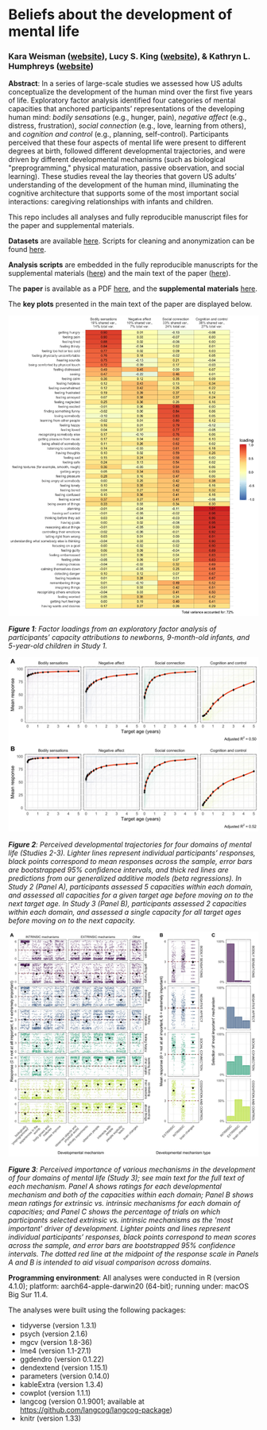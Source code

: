 # Beliefs about the development of mental life

### Kara Weisman ([website](http://kgweisman.github.io/)), Lucy S. King ([website](https://www.lucysking.com/)), & Kathryn L. Humphreys ([website](http://www.kathrynhumphreys.com/))

**Abstract**: In a series of large-scale studies we assessed how US adults conceptualize the development of the human mind over the first five years of life. Exploratory factor analysis identified four categories of mental capacities that anchored participants’ representations of the developing human mind: _bodily sensations_ (e.g., hunger, pain), _negative affect_ (e.g., distress, frustration), _social connection_ (e.g., love, learning from others), and _cognition and control_ (e.g., planning, self-control). Participants perceived that these four aspects of mental life were present to different degrees at birth, followed different developmental trajectories, and were driven by different developmental mechanisms (such as biological "preprogramming," physical maturation, passive observation, and social learning). These studies reveal the lay theories that govern US adults’ understanding of the development of the human mind, illuminating the cognitive architecture that supports some of the most important social interactions: caregiving relationships with infants and children.

This repo includes all analyses and fully reproducible manuscript files for the paper and supplemental materials.

**Datasets** are available [here](https://github.com/kgweisman/baby_mental_life_ms/tree/master/data/deidentified). Scripts for cleaning and anonymization can be found [here](https://github.com/kgweisman/baby_mental_life_ms/tree/master/code).

**Analysis scripts** are embedded in the fully reproducible manuscripts for the supplemental materials ([here](https://github.com/kgweisman/baby_mental_life_ms/blob/master/supplement/supplement-main.Rmd)) and the main text of the paper ([here](https://github.com/kgweisman/baby_mental_life_ms/blob/master/paper/paper.Rmd)).

The **paper** is available as a PDF [here](https://github.com/kgweisman/baby_mental_life_ms/blob/master/paper/paper.pdf), and the **supplemental materials** [here](https://github.com/kgweisman/baby_mental_life_ms/blob/master/supplement/supplement-main.pdf).

The **key plots** presented in the main text of the paper are displayed below.

![Figure 1](https://github.com/kgweisman/baby_mental_life_ms/blob/master/outputs/fig01.jpg?raw=TRUE)

_**Figure 1**: Factor loadings from an exploratory factor analysis of participants’ capacity attributions to newborns, 9-month-old infants, and 5-year-old children in Study 1._

![Figure 2](https://github.com/kgweisman/baby_mental_life_ms/blob/master/outputs/fig02.jpg?raw=TRUE)

_**Figure 2**: Perceived developmental trajectories for four domains of mental life (Studies 2-3). Lighter lines represent individual participants’ responses, black points correspond to mean responses across the sample, error bars are bootstrapped 95% confidence intervals, and thick red lines are predictions from our generalized additive models (beta regressions). In Study 2 (Panel A), participants assessed 5 capacities within each domain, and assessed all capacities for a given target age before moving on to the next target age. In Study 3 (Panel B), participants assessed 2 capacities within each domain, and assessed a single capacity for all target ages before moving on to the next capacity._

![Figure 3](https://github.com/kgweisman/baby_mental_life_ms/blob/master/outputs/fig03.jpg?raw=TRUE)

_**Figure 3**: Perceived importance of various mechanisms in the development of four domains of mental life (Study 3); see main text for the full text of each mechanism. Panel A shows ratings for each developmental mechanism and both of the capacities within each domain; Panel B shows mean ratings for extrinsic vs. intrinsic mechanisms for each domain of capacities; and Panel C shows the percentage of trials on which participants selected extrinsic vs. intrinsic mechanisms as the 'most important' driver of development. Lighter points and lines represent individual participants’ responses, black points correspond to mean scores across the sample, and error bars are bootstrapped 95% confidence intervals. The dotted red line at the midpoint of the response scale in Panels A and B is intended to aid visual comparison across domains._


**Programming environment**: All analyses were conducted in R (version 4.1.0); platform: aarch64-apple-darwin20 (64-bit); running under: macOS Big Sur 11.4.

The analyses were built using the following packages:

- tidyverse (version 1.3.1) 
- psych (version 2.1.6)
- mgcv (version 1.8-36)
- lme4 (version 1.1-27.1)
- ggdendro (version 0.1.22)
- dendextend (version 1.15.1)
- parameters (version 0.14.0)
- kableExtra (version 1.3.4)
- cowplot (version 1.1.1)
- langcog (version 0.1.9001; available at https://github.com/langcog/langcog-package)
- knitr (version 1.33)
